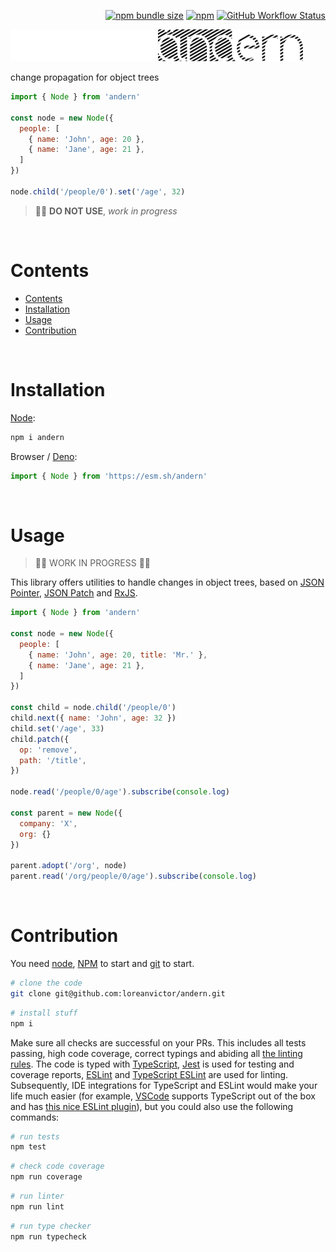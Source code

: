 <div align="right">

[![npm bundle size](https://img.shields.io/bundlephobia/minzip/andern@latest?color=black&label=&style=flat-square)](https://bundlephobia.com/package/andern@latest)
[![npm](https://img.shields.io/npm/v/andern?color=black&label=&style=flat-square)](https://www.npmjs.com/package/andern)
[![GitHub Workflow Status](https://img.shields.io/github/actions/workflow/status/loreanvictor/andern/coverage.yml?label=&style=flat-square)](https://github.com/loreanvictor/andern/actions/workflows/coverage.yml)

</div>

<img src="./logo-dark.svg#gh-dark-mode-only" height="51px"/>
<img src="./logo-light.svg#gh-light-mode-only" height="51px"/>

change propagation for object trees

```js
import { Node } from 'andern'

const node = new Node({
  people: [
    { name: 'John', age: 20 },
    { name: 'Jane', age: 21 },
  ]
})

node.child('/people/0').set('/age', 32)
```

> 🚧🚧 **DO NOT USE**, _work in progress_

<br>

# Contents

- [Contents](#contents)
- [Installation](#installation)
- [Usage](#usage)
- [Contribution](#contribution)

<br>

# Installation

[Node](https://nodejs.org/en/):

```bash
npm i andern
```

Browser / [Deno](https://deno.land):

```js
import { Node } from 'https://esm.sh/andern'
```

<br>

# Usage

> 🚧🚧 WORK IN PROGRESS 🚧🚧

This library offers utilities to handle changes in object trees, based on [JSON Pointer](https://www.rfc-editor.org/rfc/rfc6901), [JSON Patch](https://jsonpatch.com) and [RxJS](https://rxjs.dev).

```js
import { Node } from 'andern'

const node = new Node({
  people: [
    { name: 'John', age: 20, title: 'Mr.' },
    { name: 'Jane', age: 21 },
  ]
})

const child = node.child('/people/0')
child.next({ name: 'John', age: 32 })
child.set('/age', 33)
child.patch({
  op: 'remove',
  path: '/title',
})

node.read('/people/0/age').subscribe(console.log)

const parent = new Node({
  company: 'X',
  org: {}
})

parent.adopt('/org', node)
parent.read('/org/people/0/age').subscribe(console.log)
```

<br>

# Contribution

You need [node](https://nodejs.org/en/), [NPM](https://www.npmjs.com) to start and [git](https://git-scm.com) to start.

```bash
# clone the code
git clone git@github.com:loreanvictor/andern.git
```
```bash
# install stuff
npm i
```

Make sure all checks are successful on your PRs. This includes all tests passing, high code coverage, correct typings and abiding all [the linting rules](https://github.com/loreanvictor/andern/blob/main/.eslintrc). The code is typed with [TypeScript](https://www.typescriptlang.org), [Jest](https://jestjs.io) is used for testing and coverage reports, [ESLint](https://eslint.org) and [TypeScript ESLint](https://typescript-eslint.io) are used for linting. Subsequently, IDE integrations for TypeScript and ESLint would make your life much easier (for example, [VSCode](https://code.visualstudio.com) supports TypeScript out of the box and has [this nice ESLint plugin](https://marketplace.visualstudio.com/items?itemName=dbaeumer.vscode-eslint)), but you could also use the following commands:

```bash
# run tests
npm test
```
```bash
# check code coverage
npm run coverage
```
```bash
# run linter
npm run lint
```
```bash
# run type checker
npm run typecheck
```
